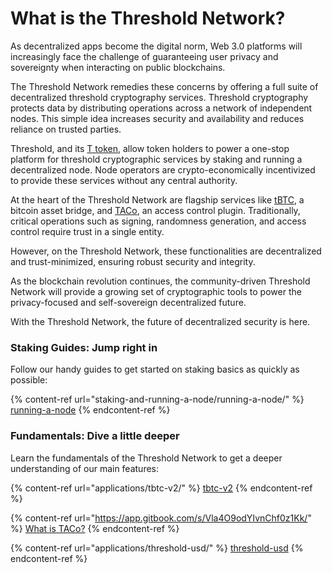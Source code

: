 # What is the Threshold Network?

As decentralized apps become the digital norm, Web 3.0 platforms will increasingly face the challenge of guaranteeing user privacy and sovereignty when interacting on public blockchains.&#x20;

The Threshold Network remedies these concerns by offering a full suite of decentralized threshold cryptography services. Threshold cryptography protects data by distributing operations across a network of independent nodes. This simple idea increases security and availability and reduces reliance on trusted parties.

Threshold, and its [T token](resources/t-token.md), allow token holders to power a one-stop platform for threshold cryptographic services by staking and running a decentralized node. Node operators are crypto-economically incentivized to provide these services without any central authority.&#x20;

At the heart of the Threshold Network are flagship services like [tBTC](applications/tbtc-v2/), a bitcoin asset bridge, and  [TACo](https://app.gitbook.com/s/Vla4O9odYIvnChf0z1Kk/), an access control plugin. Traditionally, critical operations such as signing, randomness generation, and access control require trust in a single entity.

However, on the Threshold Network, these functionalities are decentralized and trust-minimized, ensuring robust security and integrity.

As the blockchain revolution continues, the community-driven Threshold Network will provide a growing set of cryptographic tools to power the privacy-focused and self-sovereign decentralized future.&#x20;

With the Threshold Network, the future of decentralized security is here.

### Staking Guides: Jump right in

Follow our handy guides to get started on staking basics as quickly as possible:

{% content-ref url="staking-and-running-a-node/running-a-node/" %}
[running-a-node](staking-and-running-a-node/running-a-node/)
{% endcontent-ref %}

### Fundamentals: Dive a little deeper

Learn the fundamentals of the Threshold Network to get a deeper understanding of our main features:

{% content-ref url="applications/tbtc-v2/" %}
[tbtc-v2](applications/tbtc-v2/)
{% endcontent-ref %}

{% content-ref url="https://app.gitbook.com/s/Vla4O9odYIvnChf0z1Kk/" %}
[What is TACo?](https://app.gitbook.com/s/Vla4O9odYIvnChf0z1Kk/)
{% endcontent-ref %}

{% content-ref url="applications/threshold-usd/" %}
[threshold-usd](applications/threshold-usd/)
{% endcontent-ref %}
